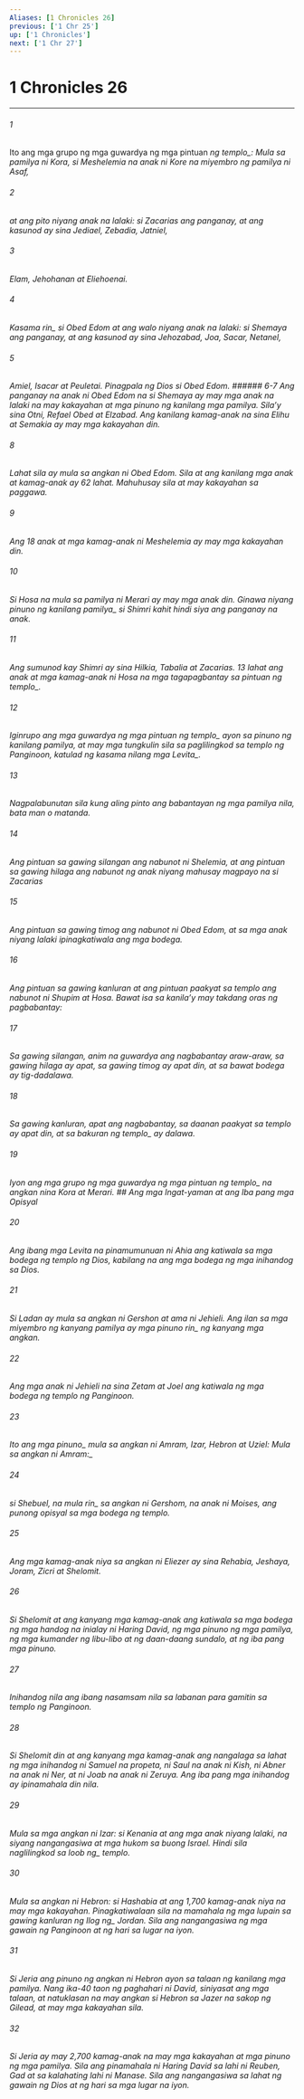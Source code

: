 ```yaml
---
Aliases: [1 Chronicles 26]
previous: ['1 Chr 25']
up: ['1 Chronicles']
next: ['1 Chr 27']
---
```

# 1 Chronicles 26

***






















###### 1 










Ito ang mga grupo ng mga guwardya ng mga pintuan <i class="trans-change">ng templo_: Mula sa pamilya ni Kora, si Meshelemia na anak ni Kore na miyembro ng pamilya ni Asaf, 





















###### 2 










at ang pito niyang anak na lalaki: si Zacarias ang panganay, at ang kasunod ay sina Jediael, Zebadia, Jatniel, 





















###### 3 










Elam, Jehohanan at Eliehoenai. 





















###### 4 










<i class="trans-change">Kasama rin_ si Obed Edom at ang walo niyang anak na lalaki: si Shemaya ang panganay, at ang kasunod ay sina Jehozabad, Joa, Sacar, Netanel, 





















###### 5 










Amiel, Isacar at Peuletai. Pinagpala ng Dios si Obed Edom. ###### 6-7 Ang panganay na anak ni Obed Edom na si Shemaya ay may mga anak na lalaki na may kakayahan at mga pinuno ng kanilang mga pamilya. Silaʼy sina Otni, Refael Obed at Elzabad. Ang kanilang kamag-anak na sina Elihu at Semakia ay may mga kakayahan din. 





















###### 8 










Lahat sila ay mula sa angkan ni Obed Edom. Sila at ang kanilang mga anak at kamag-anak ay 62 lahat. Mahuhusay sila at may kakayahan sa paggawa. 





















###### 9 










Ang 18 anak at mga kamag-anak ni Meshelemia ay may mga kakayahan din. 





















###### 10 










Si Hosa na mula sa pamilya ni Merari ay may mga anak din. Ginawa niyang pinuno <i class="trans-change">ng kanilang pamilya_ si Shimri kahit hindi siya ang panganay na anak. 





















###### 11 










Ang sumunod kay Shimri ay sina Hilkia, Tabalia at Zacarias. 13 lahat ang anak at mga kamag-anak ni Hosa <i class="trans-change">na mga tagapagbantay sa pintuan ng templo_. 





















###### 12 










Iginrupo ang mga guwardya ng mga pintuan <i class="trans-change">ng templo_ ayon sa pinuno ng kanilang pamilya, at may mga tungkulin sila sa paglilingkod sa templo ng Panginoon, katulad ng kasama nilang <i class="trans-change">mga Levita_. 





















###### 13 










Nagpalabunutan sila kung aling pinto ang babantayan ng mga pamilya nila, bata man o matanda. 





















###### 14 










Ang pintuan sa gawing silangan ang nabunot ni Shelemia, at ang pintuan sa gawing hilaga ang nabunot ng anak niyang mahusay magpayo na si Zacarias 





















###### 15 










Ang pintuan sa gawing timog ang nabunot ni Obed Edom, at sa mga anak niyang lalaki ipinagkatiwala ang mga bodega. 





















###### 16 










Ang pintuan sa gawing kanluran at ang pintuan paakyat sa templo ang nabunot ni Shupim at Hosa. Bawat isa sa kanilaʼy may takdang oras ng pagbabantay: 





















###### 17 










Sa gawing silangan, anim na guwardya ang nagbabantay araw-araw, sa gawing hilaga ay apat, sa gawing timog ay apat din, at sa bawat bodega ay tig-dadalawa. 





















###### 18 










Sa gawing kanluran, apat ang nagbabantay, sa daanan paakyat sa templo ay apat din, at sa bakuran <i class="trans-change">ng templo_ ay dalawa. 





















###### 19 










Iyon ang mga grupo ng mga guwardya ng mga pintuan <i class="trans-change">ng templo_ na angkan nina Kora at Merari. ## Ang mga Ingat-yaman at ang Iba pang mga Opisyal 





















###### 20 










Ang ibang mga Levita na pinamumunuan ni Ahia ang katiwala sa mga bodega ng templo ng Dios, kabilang na ang mga bodega ng mga inihandog sa Dios. 





















###### 21 










Si Ladan ay mula sa angkan ni Gershon at ama ni Jehieli. Ang ilan sa mga miyembro ng kanyang pamilya ay mga pinuno <i class="trans-change">rin_ ng kanyang mga angkan. 





















###### 22 










Ang mga anak ni Jehieli na sina Zetam at Joel ang katiwala ng mga bodega ng templo ng Panginoon. 





















###### 23 










<i class="trans-change">Ito ang mga pinuno_ mula sa angkan ni Amram, Izar, Hebron at Uziel: <i class="trans-change">Mula sa angkan ni Amram:_ 





















###### 24 










si Shebuel, na mula <i class="trans-change">rin_ sa angkan ni Gershom, na anak ni Moises, ang punong opisyal sa mga bodega ng templo. 





















###### 25 










Ang mga kamag-anak niya sa angkan ni Eliezer ay sina Rehabia, Jeshaya, Joram, Zicri at Shelomit. 





















###### 26 










Si Shelomit at ang kanyang mga kamag-anak ang katiwala sa mga bodega ng mga handog na inialay ni Haring David, ng mga pinuno ng mga pamilya, ng mga kumander ng libu-libo at ng daan-daang sundalo, at ng iba pang mga pinuno. 





















###### 27 










Inihandog nila ang ibang nasamsam nila sa labanan para gamitin sa templo ng Panginoon. 





















###### 28 










Si Shelomit din at ang kanyang mga kamag-anak ang nangalaga sa lahat ng mga inihandog ni Samuel na propeta, ni Saul na anak ni Kish, ni Abner na anak ni Ner, at ni Joab na anak ni Zeruya. Ang iba pang mga inihandog ay ipinamahala din nila. 





















###### 29 










Mula sa mga angkan ni Izar: si Kenania at ang mga anak niyang lalaki, na siyang nangangasiwa at mga hukom sa buong Israel. Hindi sila naglilingkod sa <i class="trans-change">loob ng_ templo. 





















###### 30 










Mula sa angkan ni Hebron: si Hashabia at ang 1,700 kamag-anak niya na may mga kakayahan. Pinagkatiwalaan sila na mamahala ng mga lupain sa gawing kanluran ng <i class="trans-change">Ilog ng_ Jordan. Sila ang nangangasiwa ng mga gawain ng Panginoon at ng hari sa lugar na iyon. 





















###### 31 










Si Jeria ang pinuno ng angkan ni Hebron ayon sa talaan ng kanilang mga pamilya. Nang ika-40 taon ng paghahari ni David, siniyasat ang mga talaan, at natuklasan na may angkan si Hebron sa Jazer na sakop ng Gilead, at may mga kakayahan sila. 





















###### 32 










Si Jeria ay may 2,700 kamag-anak na may mga kakayahan at mga pinuno ng mga pamilya. Sila ang pinamahala ni Haring David sa lahi ni Reuben, Gad at sa kalahating lahi ni Manase. Sila ang nangangasiwa sa lahat ng gawain ng Dios at ng hari sa mga lugar na iyon.

